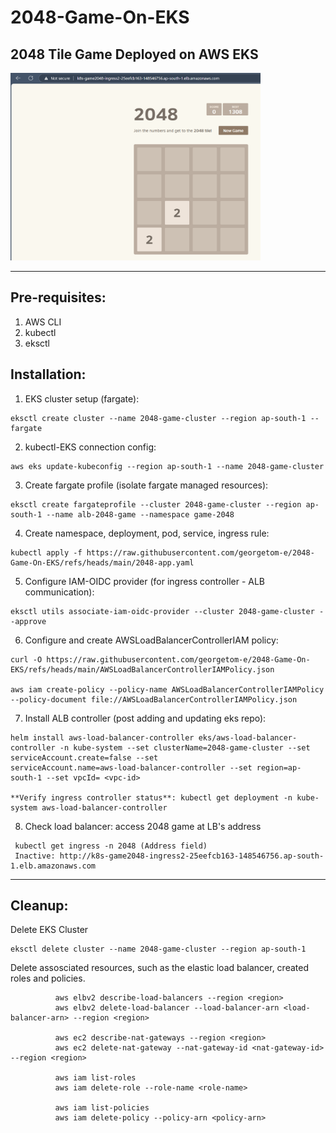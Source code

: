 # 2048-Game-On-EKS
## 2048 Tile Game Deployed on AWS EKS 

<img src="2048-game-eks.png" alt="2048 Game on EKS" width="400" height="300">




---
## Pre-requisites: 

1. AWS CLI 
2. kubectl 
3. eksctl 


## Installation: 

  1. EKS cluster setup (fargate):  

    eksctl create cluster --name 2048-game-cluster --region ap-south-1 --fargate 

  2. kubectl-EKS connection config:

    aws eks update-kubeconfig --region ap-south-1 --name 2048-game-cluster

  3. Create fargate profile (isolate fargate managed resources):
 
    eksctl create fargateprofile --cluster 2048-game-cluster --region ap-south-1 --name alb-2048-game --namespace game-2048

  4. Create namespace, deployment, pod, service, ingress rule: 

    kubectl apply -f https://raw.githubusercontent.com/georgetom-e/2048-Game-On-EKS/refs/heads/main/2048-app.yaml

  5. Configure IAM-OIDC provider (for ingress controller - ALB communication):

    eksctl utils associate-iam-oidc-provider --cluster 2048-game-cluster --approve

  6. Configure and create AWSLoadBalancerControllerIAM policy:

    curl -O https://raw.githubusercontent.com/georgetom-e/2048-Game-On-EKS/refs/heads/main/AWSLoadBalancerControllerIAMPolicy.json

    aws iam create-policy --policy-name AWSLoadBalancerControllerIAMPolicy --policy-document file://AWSLoadBalancerControllerIAMPolicy.json

  7. Install ALB controller (post adding and updating eks repo):

    helm install aws-load-balancer-controller eks/aws-load-balancer-controller -n kube-system --set clusterName=2048-game-cluster --set serviceAccount.create=false --set 
    serviceAccount.name=aws-load-balancer-controller --set region=ap-south-1 --set vpcId= <vpc-id> 

    **Verify ingress controller status**: kubectl get deployment -n kube-system aws-load-balancer-controller

  8.  Check load balancer: access 2048 game at LB's address

     kubectl get ingress -n 2048 (Address field)
     Inactive: http://k8s-game2048-ingress2-25eefcb163-148546756.ap-south-1.elb.amazonaws.com

---    

 ## Cleanup:

Delete EKS Cluster 

    eksctl delete cluster --name 2048-game-cluster --region ap-south-1
             
Delete assosciated resources, such as the elastic load balancer, created roles and policies.
 
              aws elbv2 describe-load-balancers --region <region>
              aws elbv2 delete-load-balancer --load-balancer-arn <load-balancer-arn> --region <region>

              aws ec2 describe-nat-gateways --region <region>
              aws ec2 delete-nat-gateway --nat-gateway-id <nat-gateway-id> --region <region>
  
              aws iam list-roles
              aws iam delete-role --role-name <role-name>
              
              aws iam list-policies
              aws iam delete-policy --policy-arn <policy-arn>

             



